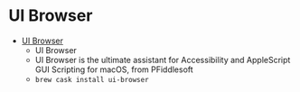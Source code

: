 # UI Browser
- [UI Browser](https://pfiddlesoft.com/uibrowser/)
  -  UI Browser
  - UI Browser is the ultimate assistant for Accessibility and AppleScript GUI Scripting for macOS, from PFiddlesoft
  - `brew cask install ui-browser`
